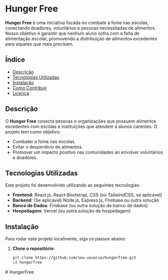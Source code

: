 # Hunger Free

**Hunger Free** é uma iniciativa focada no combate à fome nas escolas, conectando doadores, voluntários e pessoas necessitadas de alimentos. Nosso objetivo é garantir que nenhum aluno sofra com a falta de alimentação escolar, promovendo a distribuição de alimentos excedentes para aqueles que mais precisam.

## Índice

- [Descrição](#descrição)
- [Tecnologias Utilizadas](#tecnologias-utilizadas)
- [Instalação](#instalação)
- [Como Contribuir](#como-contribuir)
- [Licença](#licença)

## Descrição

O **Hunger Free** conecta pessoas e organizações que possuem alimentos excedentes com escolas e instituições que atendem a alunos carentes. O projeto tem como objetivo:
- Combater a fome nas escolas.
- Evitar o desperdício de alimentos.
- Promover um impacto positivo nas comunidades ao envolver voluntários e doadores.

## Tecnologias Utilizadas

Este projeto foi desenvolvido utilizando as seguintes tecnologias:

- **Frontend**: React.js, React-Bootstrap, CSS (ou TailwindCSS, se aplicável)
- **Backend**: (Se aplicável) Node.js, Express.js, Firebase ou outra solução
- **Banco de Dados**: Firebase (ou outra solução de banco de dados)
- **Hospedagem**: Vercel (ou outra solução de hospedagem)

## Instalação

Para rodar este projeto localmente, siga os passos abaixo:

1. **Clone o repositório:**

   ```bash
   git clone https://github.com/seu-usuario/hungerfree.git
   cd hungerfree
#   H u n g e r F r e e  
 